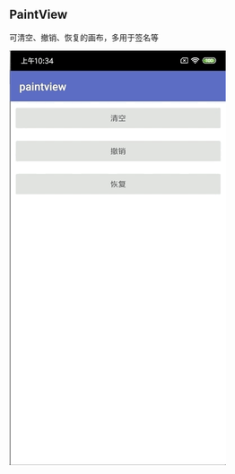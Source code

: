 ## PaintView
可清空、撤销、恢复的画布，多用于签名等

![image](https://github.com/xh2015/PaintView/blob/master/screen2.gif)



